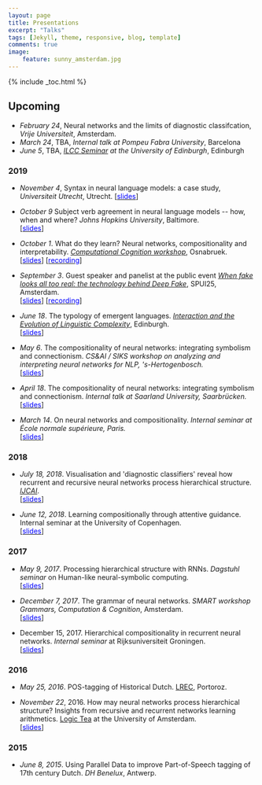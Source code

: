 ```yaml
---
layout: page
title: Presentations
excerpt: "Talks"
tags: [Jekyll, theme, responsive, blog, template]
comments: true
image: 
    feature: sunny_amsterdam.jpg
---
```


{% include _toc.html %}

## Upcoming

* *February 24*, Neural networks and the limits of diagnostic classifcation, *Vrije Universiteit*, Amsterdam.
* *March 24*, TBA, *Internal talk at Pompeu Fabra University*, Barcelona
* *June 5*, TBA, *[ILCC Seminar](http://web.inf.ed.ac.uk/ilcc/news-events) at the University of Edinburgh*, Edinburgh

### 2019

* *November 4*, Syntax in neural language models: a case study, *Universiteit Utrecht*, Utrecht.
[[<font color='blue'>slides</font>](talks/UU15-11-2019.pdf)]

* *October 9* Subject verb agreement in neural language models -- how, when and where? *Johns Hopkins University*, Baltimore.  
[[<font color='blue'>slides</font>](talks/JHU09-10-2019.pdf)]

*  *October 1*. What do they learn? Neural networks, compositionality and interpretability. [*Computational Cognition workshop*](http://www.comco2019.com/), Osnabruek.  
[[<font color='blue'>slides</font>](talks/Osnabruek01-10-2019.pdf)]
[[<font color='blue'>recording</font>](https://www.youtube.com/watch?time_continue=1&v=qspEr33ql3o)]

* *September 3*. Guest speaker and panelist at the public event [*When fake looks all too real: the technology behind Deep Fake*](https://www.spui25.nl/spui25-en/events/events/2019/09/the-technology-behind-deep-fake.html), SPUI25, Amsterdam.  
[[<font color='blue'>slides</font>](talks/DeepFake03-09-2019.pdf)]
[[<font color='blue'>recording</font>](https://www.facebook.com/spui25/videos/vb.603406399729064/742682212852885/?type=2&theater)]

* *June 18*. The typology of emergent languages.  [*Interaction and the Evolution of Linguistic Complexity*](http://www.lel.ed.ac.uk/cle/index.php/ielc2019), Edinburgh.  
[[<font color='blue'>slides</font>](talks/IELC18-06-2019.pdf)]

* *May 6*. The compositionality of neural networks: integrating symbolism and connectionism. 
*CS&AI / SIKS workshop on analyzing and interpreting neural networks for NLP, 's-Hertogenbosch.*  
[[<font color='blue'>slides</font>](talks/BlackboxNL18-5-6.pdf)]

* *April 18*. The compositionality of neural networks: integrating symbolism and connectionism. 
*Internal talk at Saarland University, Saarbrücken.*  
[[<font color='blue'>slides</font>](talks/Saarbrucken18-4-2019.pdf)]

* *March 14*. On neural networks and compositionality. 
*Internal seminar at École normale supérieure, Paris.*  
[[<font color='blue'>slides</font>](talks/ENS14-3-2019.pdf)]

### 2018

* *July 18, 2018*. Visualisation and 'diagnostic classifiers' reveal how recurrent and recursive neural networks process hierarchical structure. [*IJCAI*](http://static.ijcai.org/2018-Program.html).  
[[<font color='blue'>slides</font>](talks/IJCAI18-07-2018.pdf)]

* *June 12, 2018*. Learning compositionally through attentive guidance. Internal seminar at the University of Copenhagen.  
[[<font color='blue'>slides</font>](talks/Copenhagen12-06-2018.pdf)]


### 2017

* *May 9, 2017*. Processing hierarchical structure with RNNs. *Dagstuhl seminar* on Human-like neural-symbolic computing.  
[[<font color='blue'>slides</font>](talks/Dagstuhl10-05-2017.pdf)]

* *December 7, 2017*. The grammar of neural networks. *SMART workshop Grammars, Computation & Cognition*, Amsterdam.  
[[<font color='blue'>slides</font>](talks/SMART06-05-2017.pdf)]

* December 15, 2017. Hierarchical compositionality in recurrent neural networks. *Internal seminar* at Rijksuniversiteit Groningen.  
[[<font color='blue'>slides</font>](talks/Groningen15-12-2017.pdf)]

### 2016 

* *May 25, 2016*. POS-tagging of Historical Dutch. [LREC](http://lrec2016.lrec-conf.org/en/conference-programme/accepted-papers/), Portoroz.

* *November 22*, 2016. How may neural networks process hierarchical structure? Insights from recursive and recurrent networks learning arithmetics. [Logic Tea](http://events.illc.uva.nl/logic_tea/) at the University of Amsterdam.  
[[<font color='blue'>slides</font>](talks/logic_tea_22-11-2016.pdf)]

### 2015

* *June 8, 2015*. Using Parallel Data to improve Part-of-Speech tagging of 17th century Dutch. *DH Benelux*, Antwerp.

